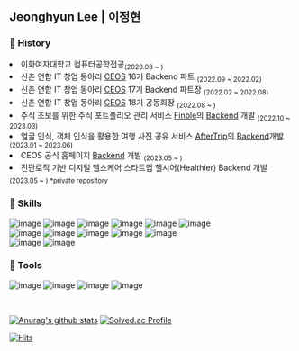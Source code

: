 ## Jeonghyun Lee | 이정현

### 🍋 History
<li> 이화여자대학교 컴퓨터공학전공<sub>(2020.03 ~ )</sub></li>
<!--<li> 이화여자대학교 알고리즘 스터디 동아리 EDOC <sub>(2021.06 ~ 2022.06)</sub></li>-->
<li> 신촌 연합 IT 창업 동아리 <a href="https://ceos-sinchon.com">CEOS</a> 16기 Backend 파트 <sub>(2022.09 ~ 2022.02)</sub></li>
<li> 신촌 연합 IT 창업 동아리 <a href="https://ceos-sinchon.com">CEOS</a> 17기 Backend 파트장 <sub>(2022.02 ~ 2022.08)</sub></li>
<li> 신촌 연합 IT 창업 동아리 <a href="https://ceos-sinchon.com">CEOS</a> 18기 공동회장 <sub>(2022.08 ~ )</sub></li>
<!--<li> 손글씨 텍스트 메모 변환 프로젝트 <a href="https://github.com/2022-AI-FullStack-Internship-TeamB/NCTE">NCTE</a> Backend, AI 개발 <sub>(2022.06 ~ 2023.07)</sub></li>-->
<li> 주식 초보를 위한 주식 포트폴리오 관리 서비스 <a href="https://github.com/finble-dev">Finble</a>의 <a href="https://github.com/finble-dev/Finble-BE">Backend</a> 개발 <sub>(2022.10 ~ 2023.03)</sub></li>
<li> 얼굴 인식, 객체 인식을 활용한 여행 사진 공유 서비스 <a href="https://github.com/JeongHyoYeon">AfterTrip</a>의 <a href="https://github.com/JeongHyoYeon/Capstone-BE">Backend</a>개발<sub> (2023.01 ~ 2023.06)</sub></li>
<li> CEOS 공식 홈페이지 <a href="https://github.com/CEOS-Developers/CEOS-BE">Backend</a> 개발 <sub>(2023.05 ~ )</sub></li>
<li> 진단로직 기반 디지털 헬스케어 스타트업 헬시어(Healthier) Backend 개발 <sub>(2023.05 ~ ) *private repository</sub></li>

### 🥥 Skills
![image](https://img.shields.io/badge/Spring-6DB33F?style=flat-square&logo=spring&logoColor=white)
![image](https://img.shields.io/badge/Spring_Boot-6DB33F?style=flat-square&logo=spring-boot&logoColor=white)
![image](https://img.shields.io/badge/Django-092E20?style=flat-square&logo=django&logoColor=white)
![image](https://img.shields.io/badge/Flask-000000?style=flat-square&logo=flask&logoColor=white)
![image](https://img.shields.io/badge/MySQL-4479A1?style=flat-square&logo=mysql&logoColor=white)
![image](https://img.shields.io/badge/MongoDB-47A248?style=flat-square&logo=mongodb&logoColor=white)
<br>
![image](https://img.shields.io/badge/Docker-2496ED?style=flat-square&logo=docker&logoColor=white)
![image](https://img.shields.io/badge/Amazon_AWS-232F3E?style=flat-square&logo=amazonaws&logoColor=white)
![image](https://img.shields.io/badge/Google_Cloud-4285F4?style=flat-square&logo=Google%20Cloud&logoColor=white)
![image](https://img.shields.io/badge/NGINX-009639?style=flat-square&logo=nginx&logoColor=white)
![image](https://img.shields.io/badge/Github_Actions-2088FF?style=flat-square&logo=githubactions&logoColor=white)
<br>
![image](https://img.shields.io/badge/Postman-FF6C37?style=flat-square&logo=Postman&logoColor=white)
![image](https://img.shields.io/badge/Swagger-85EA2D?style=flat-square&logo=Swagger&logoColor=white)

### 🥝 Tools
![image](https://img.shields.io/badge/Git-F05032?style=flat-square&logo=Git&logoColor=white)
![image](https://img.shields.io/badge/GitHub-181717?style=flat-square&logo=GitHub&logoColor=white)
![image](https://img.shields.io/badge/Notion-000000?style=flat-square&logo=Notion&logoColor=white)
![image](https://img.shields.io/badge/Slack-4A154B?style=flat-square&logo=Slack&logoColor=white)

<br>

[![Anurag's github stats](https://github-readme-stats-lbyv3ec2c-hyunihs.vercel.app/api?username=hyunihs&theme=omni&show_icons=true)](https://github.com/anuraghazra/github-readme-stats) [![Solved.ac Profile](http://mazassumnida.wtf/api/v2/generate_badge?boj=hyeon918)](https://solved.ac/hyeon918/)

[![Hits](https://hits.seeyoufarm.com/api/count/incr/badge.svg?url=https%3A%2F%2Fgithub.com%2FJeong-Hyeon-Lee&count_bg=%23DAA1FF&title_bg=%23555555&icon=&icon_color=%23E7E7E7&title=hits&edge_flat=false)](https://hits.seeyoufarm.com)
<!--
**Jeong-Hyeon-Lee/Jeong-Hyeon-Lee** is a ✨ _special_ ✨ repository because its `README.md` (this file) appears on your GitHub profile.

Here are some ideas to get you started:

- 🔭 I’m currently working on ...
- 🌱 I’m currently learning ...
- 👯 I’m looking to collaborate on ...
- 🤔 I’m looking for help with ...
- 💬 Ask me about ...
- 📫 How to reach me: ...
- 😄 Pronouns: ...
- ⚡ Fun fact: ...
-->
